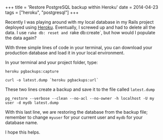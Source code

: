 +++
title = 'Restore PostgreSQL backup within Heroku'
date = 2014-04-23
tags = ["heroku", "postgresql"]
+++

Recently I was playing around with my local database in my Rails project deployed using [Heroku](https://www.heroku.com). Eventually, I screwed up and had to delete all the data.
I use `rake db: reset and `rake db:create`, but how would I populate the data again?

With three simple lines of code in your terminal, you can download your production database and load it in your local environment.

In your terminal and your project folder, type:

```
heroku pgbackups:capture
```

```
curl -o latest.dump `heroku pgbackups:url`
```

These two lines create a backup and save it to the file called `latest.dump`

```
pg_restore --verbose --clean --no-acl --no-owner -h localhost -U my user -d mydb latest.dump
```
With this last line, we are restoring the database from the backup file; remember to change `myuser` for your current user and `mydb` for your database name.

I hope this helps.

